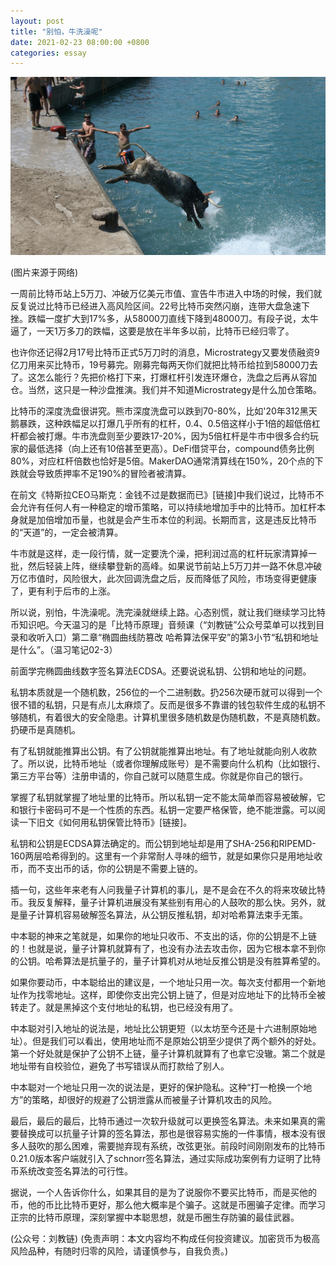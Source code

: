 ```yaml
---
layout: post
title: "别怕，牛洗澡呢"
date: 2021-02-23 08:00:00 +0800
categories: essay
---
```


![](/images/2021/20210223.jpg)

(图片来源于网络)

一周前比特币站上5万刀、冲破万亿美元市值、宣告牛市进入中场的时候，我们就反复说过比特币已经进入高风险区间。22号比特币突然闪崩，连带大盘急速下挫。跌幅一度扩大到17%多，从58000刀直线下降到48000刀。有段子说，太牛逼了，一天1万多刀的跌幅，这要是放在半年多以前，比特币已经归零了。

也许你还记得2月17号比特币正式5万刀时的消息，Microstrategy又要发债融资9亿刀用来买比特币，19号募完。刚募完每两天你们就把比特币给拉到58000刀去了。这怎么能行？先把价格打下来，打爆杠杆引发连环爆仓，洗盘之后再从容加仓。当然，这只是一种沙盘推演。我们并不知道Microstrategy是什么加仓策略。

比特币的深度洗盘很讲究。熊市深度洗盘可以跌到70-80%，比如'20年312黑天鹅暴跌，这种跌幅足以打爆几乎所有的杠杆，0.4、0.5倍这样小于1倍的超低倍杠杆都会被打爆。牛市洗盘则至少要跌17-20%，因为5倍杠杆是牛市中很多合约玩家的最低选择（向上还有10倍甚至更高）。DeFi借贷平台，compound债务比例80%，对应杠杆倍数也恰好是5倍。MakerDAO通常清算线在150%，20个点的下跌就会导致质押率不足190%的冒险者被清算。

在前文《特斯拉CEO马斯克：金钱不过是数据而已》[链接]中我们说过，比特币不会允许有任何人有一种稳定的增币策略，可以持续地增加手中的比特币。加杠杆本身就是加倍增加币量，也就是会产生币本位的利润。长期而言，这是违反比特币的“天道”的，一定会被清算。

牛市就是这样，走一段行情，就一定要洗个澡，把利润过高的杠杆玩家清算掉一批，然后轻装上阵，继续攀登新的高峰。如果说节前站上5万刀并一路不休息冲破万亿市值时，风险很大，此次回调洗盘之后，反而降低了风险，市场变得更健康了，更有利于后市的上涨。

所以说，别怕，牛洗澡呢。洗完澡就继续上路。心态别慌，就让我们继续学习比特币知识吧。今天温习的是「比特币原理」音频课（“刘教链”公众号菜单可以找到目录和收听入口）第二章“椭圆曲线防篡改 哈希算法保平安”的第3小节“私钥和地址是什么”。（温习笔记02-3）

前面学完椭圆曲线数字签名算法ECDSA。还要说说私钥、公钥和地址的问题。

私钥本质就是一个随机数，256位的一个二进制数。扔256次硬币就可以得到一个很不错的私钥，只是有点儿太麻烦了。反而是很多不靠谱的钱包软件生成的私钥不够随机，有着很大的安全隐患。计算机里很多随机数是伪随机数，不是真随机数。扔硬币是真随机。

有了私钥就能推算出公钥。有了公钥就能推算出地址。有了地址就能向别人收款了。所以说，比特币地址（或者你理解成账号）是不需要向什么机构（比如银行、第三方平台等）注册申请的，你自己就可以随意生成。你就是你自己的银行。

掌握了私钥就掌握了地址里的比特币。所以私钥一定不能太简单而容易被破解，它和银行卡密码可不是一个性质的东西。私钥一定要严格保管，绝不能泄露。可以阅读一下旧文《如何用私钥保管比特币》[链接]。

私钥和公钥是ECDSA算法确定的。而公钥到地址却是用了SHA-256和RIPEMD-160两层哈希得到的。这里有一个非常耐人寻味的细节，就是如果你只是用地址收币，而不支出币的话，你的公钥是不需要上链的。

插一句，这些年来老有人问我量子计算机的事儿，是不是会在不久的将来攻破比特币。我反复解释，量子计算机进展没有某些别有用心的人鼓吹的那么快。另外，就是量子计算机容易破解签名算法，从公钥反推私钥，却对哈希算法束手无策。

中本聪的神来之笔就是，如果你的地址只收币、不支出的话，你的公钥是不上链的！也就是说，量子计算机就算有了，也没有办法去攻击你，因为它根本拿不到你的公钥。哈希算法是抗量子的，量子计算机对从地址反推公钥是没有胜算希望的。

如果你要动币，中本聪给出的建议是，一个地址只用一次。每次支付都用一个新地址作为找零地址。这样，即使你支出完公钥上链了，但是对应地址下的比特币全被转走了。就是黑掉这个支付地址的私钥，也已经没有用了。

中本聪对引入地址的说法是，地址比公钥更短（以太坊至今还是十六进制原始地址）。但是我们可以看出，使用地址而不是原始公钥至少提供了两个额外的好处。第一个好处就是保护了公钥不上链，量子计算机就算有了也拿它没辙。第二个就是地址带有自校验位，避免了书写错误从而打款给了别人。

中本聪对一个地址只用一次的说法是，更好的保护隐私。这种“打一枪换一个地方”的策略，却很好的规避了公钥泄露从而被量子计算机攻击的风险。

最后，最后的最后，比特币通过一次软升级就可以更换签名算法。未来如果真的需要替换成可以抗量子计算的签名算法，那也是很容易实施的一件事情，根本没有很多人鼓吹的那么困难，需要抛弃现有系统，改弦更张。前段时间刚刚发布的比特币0.21.0版本客户端就引入了schnorr签名算法，通过实际成功案例有力证明了比特币系统改变签名算法的可行性。

据说，一个人告诉你什么，如果其目的是为了说服你不要买比特币，而是买他的币，他的币比比特币更好，那么他大概率是个骗子。这就是币圈骗子定律。而学习正宗的比特币原理，深刻掌握中本聪思想，就是币圈生存防骗的最佳武器。

(公众号：刘教链)
(免责声明：本文内容均不构成任何投资建议。加密货币为极高风险品种，有随时归零的风险，请谨慎参与，自我负责。)
